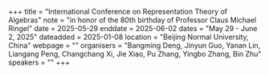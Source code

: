 +++
title = "International Conference on Representation Theory of Algebras"
note = "in honor of the 80th birthday of Professor Claus Michael Ringel"
date = 2025-05-29
enddate = 2025-06-02
dates = "May 29 - June 2, 2025"
dateadded = 2025-01-08
location = "Beijing Normal University, China"
webpage = ""
organisers = "Bangming Deng, Jinyun Guo, Yanan Lin, Liangang Peng, Changchang Xi, Jie Xiao, Pu Zhang, Yingbo Zhang, Bin Zhu"
speakers = ""
+++
